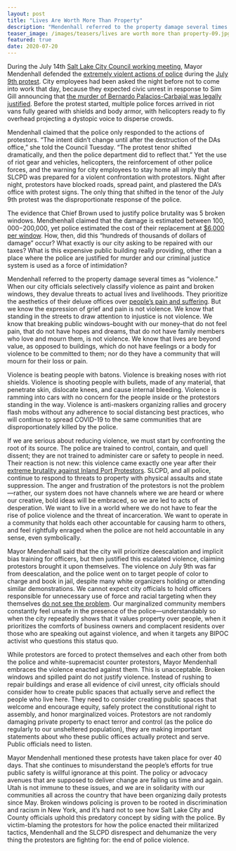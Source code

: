 ```yaml
---
layout: post
title: "Lives Are Worth More Than Property"
description: "Mendenhall referred to the property damage several times as “violence.” When our city officials selectively classify violence as paint and broken windows, they devalue threats to actual lives and livelihoods. They prioritize the aesthetics of their deluxe offices over people’s pain and suffering. But we know the expression of grief and pain is not violence. We know that standing in the streets to draw attention to injustice is not violence. We know that breaking public windows–bought with our money–that do not feel pain, that do not have hopes and dreams, that do not have family members who love and mourn them, is not violence. We know that lives are beyond value, as opposed to buildings, which do not have feelings or a body for violence to be committed to them; nor do they have a community that will mourn for their loss or pain."
teaser_image: /images/teasers/lives are worth more than property-09.jpg
featured: true
date: 2020-07-20
---
```

 
During the July 14th [Salt Lake City Council working meeting](https://www.facebook.com/watch/live/?v=322615302082450), Mayor Mendenhall defended the [extremely violent actions of police](https://www.instagram.com/p/CCye1ZIB5Kg/) during the [July 9th protest](https://www.sltrib.com/news/2020/07/09/protesters-angry-bernardo/). City employees had been asked the night before not to come into work that day, because they expected civic unrest in response to Sim Gill announcing that [the murder of Bernardo Palacios-Carbajal was legally justified](https://www.deseret.com/utah/2020/7/9/21318772/salt-lake-police-legally-justified-in-killing-bernardo-palacios-d-a-says). Before the protest started, multiple police forces arrived in riot vans fully geared with shields and body armor, with helicopters ready to fly overhead projecting a dystopic voice to disperse crowds. 

Mendenhall claimed that the police only responded to the actions of protestors. “The intent didn’t change until after the destruction of the DAs office,” she told the Council Tuesday. “The protest tenor shifted dramatically, and then the police department did to reflect that.”  Yet the use of riot gear and vehicles, helicopters, the reinforcement of other police forces, and the warning for city employees to stay home all imply that SLCPD was prepared for a violent confrontation with protestors. Night after night, protestors have blocked roads, spread paint, and plastered the DA’s office with protest signs.  The only thing that shifted in the tenor of the July 9th protest was the disproportionate response of the police.

The evidence that Chief Brown used to justify police brutality was 5 broken windows. Mendhenhall claimed that the damage is estimated between $100,000-$200,000, yet police estimated the cost of their replacement at [$6,000 per window](https://www.deseret.com/utah/2020/7/11/21321195/man-arrested-in-2-salt-lake-protests-charged-with-breaking-windows-at-district-attorney-office). How, then, did this “hundreds of thousands of dollars of damage” occur? What exactly is our city asking to be repaired with our taxes?  What is this expensive public building really providing, other than a place where the police are justified for murder and our criminal justice system is used as a force of intimidation? 

Mendenhall referred to the property damage several times as “violence.”  When our city officials selectively classify violence as paint and broken windows, they devalue threats to actual lives and livelihoods. They prioritize the aesthetics of their deluxe offices over [people’s pain and suffering](https://kutv.com/news/local/da-gill-devalues-human-life-says-family-of-man-shot-34-times-while-running-from-cops). But we know the expression of grief and pain is not violence. We know that standing in the streets to draw attention to injustice is not violence. We know that breaking public windows–bought with our money–that do not feel pain, that do not have hopes and dreams, that do not have family members who love and mourn them, is not violence. We know that lives are beyond value, as opposed to buildings, which do not have feelings or a body for violence to be committed to them; nor do they have a community that will mourn for their loss or pain. 

Violence is beating people with batons. Violence is breaking noses with riot shields. Violence is shooting people with bullets, made of any material, that penetrate skin, dislocate knees, and cause internal bleeding. Violence is ramming into cars with no concern for the people inside or the protestors standing in the way. Violence is anti-maskers organizing rallies and grocery flash mobs without any adherence to social distancing best practices, who will continue to spread COVID-19 to the same communities that are disproportionately killed by the police.

If we are serious about reducing violence, we must start by confronting the root of its source. The police are trained to control, contain, and quell dissent; they are not trained to administer care or safety to people in need. Their reaction is not new: this violence came exactly one year after their [extreme brutality against Inland Port Protestors](https://fox13now.com/2019/07/11/watch-fox-13-releases-its-raw-video-from-the-july-9-inland-port-protest/). SLCPD, and all police, continue to respond to threats to property with physical assaults and state suppression. The anger and frustration of the protestors is not the problem—rather, our system does not have channels where we are heard or where our creative, bold ideas will be embraced, so we are led to acts of desperation. We want to live in a world where we do not have to fear the rise of police violence and the threat of incarceration. We want to operate in a community that holds each other accountable for causing harm to others, and feel rightfully enraged when the police are not held accountable in any sense, even symbolically. 

Mayor Mendenhall said that the city will prioritize deescalation and implicit bias training for officers, but then justified this escalated violence, claiming protestors brought it upon themselves. The violence on July 9th was far from deescalation, and the police went on to target people of color to charge and book in jail, despite many white organizers holding or attending similar demonstrations. We cannot expect city officials to hold officers responsible for unnecessary use of force and racial targeting when they themselves [do not see the problem](https://www.sltrib.com/news/2020/06/03/trib-talk-salt-lake-city/).  Our marginalized community members constantly feel unsafe in the presence of the police—understandably so when the city repeatedly shows that it values property over people, when it prioritizes the comforts of business owners and complacent residents over those who are speaking out against violence, and when it targets any BIPOC activist who questions this status quo.  

While protestors are forced to protect themselves and each other from both the police and white-supremacist counter protestors, Mayor Mendenhall embraces the violence enacted against them. This is unacceptable. Broken windows and spilled paint do not justify violence. Instead of rushing to repair buildings and erase all evidence of civil unrest, city officials should consider how to create public spaces that actually serve and reflect the people who live here. They need to consider creating public spaces that welcome and encourage equity, safely protect the constitutional right to assembly, and honor marginalized voices. Protestors are not randomly damaging private property to enact terror and control (as the police do regularly to our unsheltered population), they are making important statements about who these public offices actually protect and serve. Public officials need to listen.

Mayor Mendenhall mentioned these protests have taken place for over 40 days. That she continues to misunderstand the people’s efforts for true public safety is willful ignorance at this point. The policy or advocacy avenues that are supposed to deliver change are failing us time and again. Utah is not immune to these issues, and we are in solidarity with our communities all across the country that have been organizing daily protests since May. Broken windows policing is proven to be rooted in discrimination and racism in New York, and it’s hard not to see how Salt Lake City and County officials uphold this predatory concept by siding with the police. By victim-blaming the protestors for how the police enacted their militarized tactics, Mendenhall and the SLCPD disrespect and dehumanize the very thing the protestors are fighting for: the end of police violence.
